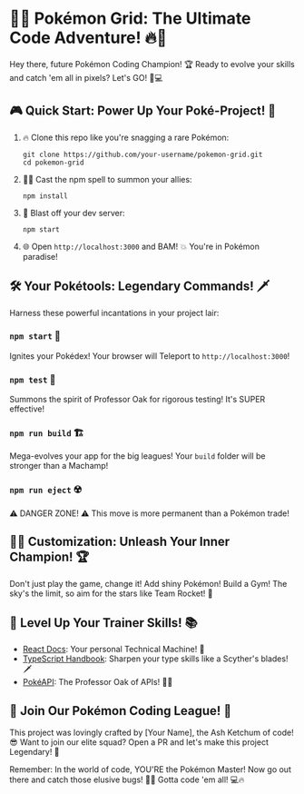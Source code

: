# 🌟🔥 Pokémon Grid: The Ultimate Code Adventure! 🔥🌟

Hey there, future Pokémon Coding Champion! 🏆 Ready to evolve your skills and catch 'em all in pixels? Let's GO! 🚀💻

## 🎮 Quick Start: Power Up Your Poké-Project! 💪

1. 🔥 Clone this repo like you're snagging a rare Pokémon:
   ```
   git clone https://github.com/your-username/pokemon-grid.git
   cd pokemon-grid
   ```

2. 🧙‍♂️ Cast the npm spell to summon your allies:
   ```
   npm install
   ```

3. 🚀 Blast off your dev server:
   ```
   npm start
   ```

4. 🌐 Open `http://localhost:3000` and BAM! 💥 You're in Pokémon paradise!

## 🛠️ Your Pokétools: Legendary Commands! 🗡️

Harness these powerful incantations in your project lair:

### `npm start` 🏁
Ignites your Pokédex! Your browser will Teleport to `http://localhost:3000`!

### `npm test` 🧪
Summons the spirit of Professor Oak for rigorous testing! It's SUPER effective!

### `npm run build` 🏗️
Mega-evolves your app for the big leagues! Your `build` folder will be stronger than a Machamp!

### `npm run eject` ☢️
⚠️ DANGER ZONE! ⚠️ This move is more permanent than a Pokémon trade!

## 🌈✨ Customization: Unleash Your Inner Champion! 🏆

Don't just play the game, change it! Add shiny Pokémon! Build a Gym! The sky's the limit, so aim for the stars like Team Rocket! 🚀

## 🧠 Level Up Your Trainer Skills! 📚

- [React Docs](https://reactjs.org/): Your personal Technical Machine! 💽
- [TypeScript Handbook](https://www.typescriptlang.org/docs/): Sharpen your type skills like a Scyther's blades! 🗡️
- [PokéAPI](https://pokeapi.co/): The Professor Oak of APIs! 🧑‍🔬

## 🌟 Join Our Pokémon Coding League! 🤝

This project was lovingly crafted by [Your Name], the Ash Ketchum of code! 😎 Want to join our elite squad? Open a PR and let's make this project Legendary! 🌟

Remember: In the world of code, YOU'RE the Pokémon Master! Now go out there and catch those elusive bugs! 🐛✨ Gotta code 'em all! 💻🔥
